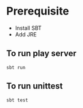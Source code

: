 # Prerequisite
- Install SBT
- Add JRE

## To run play server
```
sbt run
```

## To run unittest
```
sbt test
```